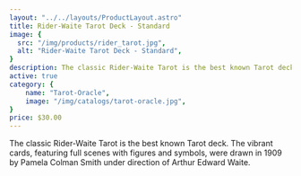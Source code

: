 ```yaml
---
layout: "../../layouts/ProductLayout.astro"
title: Rider-Waite Tarot Deck - Standard
image: {
  src: "/img/products/rider_tarot.jpg",
  alt: "Rider-Waite Tarot Deck - Standard",
}
description: The classic Rider-Waite Tarot is the best known Tarot deck.
active: true
category: {
    name: "Tarot-Oracle",
    image: "/img/catalogs/tarot-oracle.jpg",
}
price: $30.00
---
```


The classic Rider-Waite Tarot is the best known Tarot deck. The vibrant cards, featuring full scenes with figures and symbols, were drawn in 1909 by Pamela Colman Smith under direction of Arthur Edward Waite.